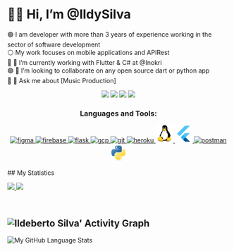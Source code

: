 


 <h1>👊🏾 Hi, I’m @IldySilva</h1>
🟢 I am developer with more than 3 years of experience working in the sector of software development<br> 
⚪ My work focuses on mobile applications and  APIRest <br>
🔵 🔭 I’m currently working with Flutter & C# at @Inokri <br>
🟣 💞️ I’m looking to collaborate on  any open source dart or python app<br>
🔴 💬 Ask me about [Music Production]  
 <p>
<div align="center">
  <img src="https://img.shields.io/badge/Dart-0175C2?style=for-the-badge&logo=dart&logoColor=white">
  <img src="https://img.shields.io/badge/PostgreSQL-316192?style=for-the-badge&logo=postgresql&logoColor=282828">
   <img src="https://img.shields.io/badge/-Python-98b982?style=for-the-badge&logo=python&logoColor=98b982&labelColor=282828">
   <img src="https://img.shields.io/badge/.NET-512BD4?style=for-the-badge&logo=dotnet&logoColor=white">

</div>
</p>
</p>

<h3 align="center">Languages and Tools:</h3>
<p align="center"> <a href="https://www.figma.com/" target="_blank"> <img src="https://www.vectorlogo.zone/logos/figma/figma-icon.svg" alt="figma" width="40" height="40"/> </a> <a href="https://firebase.google.com/" target="_blank"> <img src="https://www.vectorlogo.zone/logos/firebase/firebase-icon.svg" alt="firebase" width="40" height="40"/> </a> <a href="https://fastapi.tiangolo.com/" target="_blank"> <img src="https://seeklogo.com/images/F/fastapi-logo-541BAA112F-seeklogo.com.png" alt="flask" width="40" height="40"/> </a> <a href="https://cloud.google.com" target="_blank"> <img src="https://www.vectorlogo.zone/logos/google_cloud/google_cloud-icon.svg" alt="gcp" width="40" height="40"/> </a> <a href="https://git-scm.com/" target="_blank"> <img src="https://www.vectorlogo.zone/logos/git-scm/git-scm-icon.svg" alt="git" width="40" height="40"/> </a> <a href="https://heroku.com" target="_blank"> <img src="https://www.vectorlogo.zone/logos/heroku/heroku-icon.svg" alt="heroku" width="40" height="40"/>   <a href="https://www.linux.org/" target="_blank"> <img src="https://raw.githubusercontent.com/devicons/devicon/master/icons/linux/linux-original.svg" alt="linux" width="40" height="40"/> </a> <a href="https://flutter.dev/" target="_blank"> <img src="https://raw.githubusercontent.com/github/explore/80688e429a7d4ef2fca1e82350fe8e3517d3494d/topics/flutter/flutter.png" alt="fltuter" width="40" height="40"/> </a> <a href="https://postman.com" target="_blank"> <img src="https://www.vectorlogo.zone/logos/getpostman/getpostman-icon.svg" alt="postman" width="40" height="40"/> </a> <a href="https://www.python.org" target="_blank"> <img src="https://raw.githubusercontent.com/devicons/devicon/master/icons/python/python-original.svg" alt="python" width="40" height="40"/> </a>  </p>
## My Statistics
<br/>
<p align="left">
  <a href="ildeberto.vercel.app">
  <img width="49.5%" src="https://github-readme-stats.vercel.app/api?username=ildysilva&show_icons=true&theme=algolia&hide_border=true" />
    <img width="49.5%" src="https://github-readme-streak-stats.herokuapp.com/?user=ildysilva&theme=algolia&hide_border=true" />
  </a>
</p>
<br>

![Ildeberto Silva' Activity Graph](https://activity-graph.herokuapp.com/graph?username=ildysilva&custom_title=ildysilva%20Trips's%20Contribution%20Graph&theme=algolia&bg_color=071e26&hide_border=true&line=d3eaf2&point=134b5f)
------
![My GitHub Language Stats](https://github-readme-stats.vercel.app/api/top-langs/?username=ildysilva&langs_count=3&theme=algolia)
